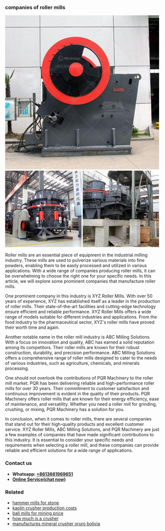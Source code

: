 <h3>companies of roller mills</h3><img src='1708589312.jpg' alt=''><p>Roller mills are an essential piece of equipment in the industrial milling industry. These mills are used to pulverize various materials into fine powders, enabling them to be easily processed and utilized in various applications. With a wide range of companies producing roller mills, it can be overwhelming to choose the right one for your specific needs. In this article, we will explore some prominent companies that manufacture roller mills.</p><p>One prominent company in this industry is XYZ Roller Mills. With over 50 years of experience, XYZ has established itself as a leader in the production of roller mills. Their state-of-the-art facilities and cutting-edge technology ensure efficient and reliable performance. XYZ Roller Mills offers a wide range of models suitable for different industries and applications. From the food industry to the pharmaceutical sector, XYZ's roller mills have proved their worth time and again.</p><p>Another notable name in the roller mill industry is ABC Milling Solutions. With a focus on innovation and quality, ABC has earned a solid reputation among its competitors. Their roller mills are known for their robust construction, durability, and precision performance. ABC Milling Solutions offers a comprehensive range of roller mills designed to cater to the needs of various industries, such as agriculture, chemicals, and minerals processing.</p><p>One should not overlook the contributions of PQR Machinery to the roller mill market. PQR has been delivering reliable and high-performance roller mills for over 30 years. Their commitment to customer satisfaction and continuous improvement is evident in the quality of their products. PQR Machinery offers roller mills that are known for their energy efficiency, ease of maintenance, and versatility. Whether you need a roller mill for grinding, crushing, or mixing, PQR Machinery has a solution for you.</p><p>In conclusion, when it comes to roller mills, there are several companies that stand out for their high-quality products and excellent customer service. XYZ Roller Mills, ABC Milling Solutions, and PQR Machinery are just a few examples of companies that have made significant contributions to this industry. It is essential to consider your specific needs and requirements when selecting a roller mill, and these companies can provide reliable and efficient solutions for a wide range of applications.</p><h3>Contact us</h3><ul><li><strong>Whatsapp:&nbsp;<a href="https://wa.me/8613661969651">+8613661969651</a></strong></li><li><a href="https://swt.shibang-china.com/?git&amp;zhl&amp;companies of roller mills"><strong>Online Service(chat now)</strong></a></li></ul><h3>Related</h3><ul><li><a href='hammer mills for stone.md'>hammer mills for stone</a></li><li><a href='kaolin crusher production costs.md'>kaolin crusher production costs</a></li><li><a href='ball mills for mining price.md'>ball mills for mining price</a></li><li><a href='how much is a crusher.md'>how much is a crusher</a></li><li><a href='manufactures mineral crusher oruro bolivia.md'>manufactures mineral crusher oruro bolivia</a></li></ul>